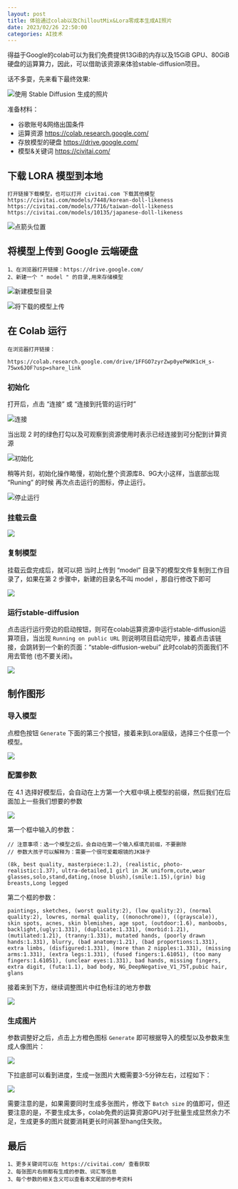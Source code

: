 ```yaml
---
layout: post
title: 体验通过colab以及ChilloutMix&Lora零成本生成AI照片
date: 2023/02/26 22:50:00
categories: AI技术
---
```


得益于Google的colab可以为我们免费提供13GiB的内存以及15GiB GPU、80GiB硬盘的运算算力，因此，可以借助该资源来体验stable-diffusion项目。

话不多耍，先来看下最终效果: 

![使用 Stable Diffusion 生成的照片](https://resource.static.tencent.itan90.cn/mac_pic/2023-02-26/WjDPGO.jpg)

<!--more-->

准备材料：

- 谷歌账号&网络出国条件
- 运算资源 https://colab.research.google.com/ 
- 存放模型的硬盘 https://drive.google.com/ 
- 模型&关键词 https://civitai.com/


## 下载 LORA 模型到本地

```
打开链接下载模型，也可以打开 civitai.com 下载其他模型
https://civitai.com/models/7448/korean-doll-likeness
https://civitai.com/models/7716/taiwan-doll-likeness
https://civitai.com/models/10135/japanese-doll-likeness
```


![点箭头位置](https://resource.static.tencent.itan90.cn/mac_pic/2023-02-26/PKHuAX.jpg)

## 将模型上传到 Google 云端硬盘

```
1、在浏览器打开链接：https://drive.google.com/
2、新建一个 " model " 的目录,用来存储模型
```

![新建模型目录](https://resource.static.tencent.itan90.cn/mac_pic/2023-02-26/vUuw7A.png)


![将下载的模型上传](https://resource.static.tencent.itan90.cn/mac_pic/2023-02-26/igfEIX.jpg)

## 在 Colab 运行

```
在浏览器打开链接：

https://colab.research.google.com/drive/1FFGO7zyrZwp0yePWdK1cH_s-75wx6JOF?usp=share_link
```

### 初始化

打开后，点击 “连接” 或 “连接到托管的运行时”

![连接](https://resource.static.tencent.itan90.cn/mac_pic/2023-02-26/5saVpI.png)

当出现 2 时的绿色打勾以及可观察到资源使用时表示已经连接到可分配到计算资源

![初始化](https://resource.static.tencent.itan90.cn/mac_pic/2023-02-26/s0EXBi.png)

稍等片刻，初始化操作略慢，初始化整个资源库8、9G大小这样，当底部出现 “Runing” 的时候 再次点击运行的图标，停止运行。

![停止运行](https://resource.static.tencent.itan90.cn/mac_pic/2023-02-26/e1xldA.png)

### 挂载云盘

![](https://resource.static.tencent.itan90.cn/mac_pic/2023-02-26/gZChT3.png)

### 复制模型

挂载云盘完成后，就可以把 当时上传到 “model” 目录下的模型文件复制到工作目录了，如果在第 2 步骤中，新建的目录名不叫 model ，那自行修改下即可

![](https://resource.static.tencent.itan90.cn/mac_pic/2023-02-26/abOunF.png)

### 运行stable-diffusion

点击运行运行旁边的启动按钮，则可在colab运算资源中运行stable-diffusion运算项目，当出现 `Running on public URL` 则说明项目启动完毕，接着点击该链接，会跳转到一个新的页面：“stable-diffusion-webui” 此时colab的页面我们不用去管他 (也不要关闭)。

![](https://resource.static.tencent.itan90.cn/mac_pic/2023-02-26/urkl4u.png)


## 制作图形

### 导入模型

点橙色按钮 `Generate` 下面的第三个按钮，接着来到Lora层级，选择三个任意一个模型。

![](https://resource.static.tencent.itan90.cn/mac_pic/2023-02-26/71CRHo.jpg)

### 配置参数

在 4.1 选择好模型后，会自动在上方第一个大框中填上模型的前缀，然后我们在后面加上一些我们想要的参数

![](https://resource.static.tencent.itan90.cn/mac_pic/2023-02-26/POdms6.png)

第一个框中输入的参数：

```
// 注意事项：选一个模型之后，会自动在第一个输入框填充前缀，不要删除
// 参数大孩子可以解释为：需要一个很可爱戴眼镜的JK妹子 

(8k, best quality, masterpiece:1.2), (realistic, photo-realistic:1.37), ultra-detailed,1 girl in JK uniform,cute,wear glasses,solo,stand,dating,(nose blush),(smile:1.15),(grin) big breasts,Long legged
```

第二个框的参数：

```
paintings, sketches, (worst quality:2), (low quality:2), (normal quality:2), lowres, normal quality, ((monochrome)), ((grayscale)), skin spots, acnes, skin blemishes, age spot, (outdoor:1.6), manboobs, backlight,(ugly:1.331), (duplicate:1.331), (morbid:1.21), (mutilated:1.21), (tranny:1.331), mutated hands, (poorly drawn hands:1.331), blurry, (bad anatomy:1.21), (bad proportions:1.331), extra limbs, (disfigured:1.331), (more than 2 nipples:1.331), (missing arms:1.331), (extra legs:1.331), (fused fingers:1.61051), (too many fingers:1.61051), (unclear eyes:1.331), bad hands, missing fingers, extra digit, (futa:1.1), bad body, NG_DeepNegative_V1_75T,pubic hair, glans
```

接着来到下方，继续调整图片中红色标注的地方参数

![](https://resource.static.tencent.itan90.cn/mac_pic/2023-02-26/bIg478.jpg)

### 生成图片

参数调整好之后，点击上方橙色图标 `Generate` 即可根据导入的模型以及参数来生成人像图片：

![](https://resource.static.tencent.itan90.cn/mac_pic/2023-02-26/QEAieS.png)

下拉底部可以看到进度，生成一张图片大概需要3-5分钟左右，过程如下：

![](https://resource.static.tencent.itan90.cn/mac_pic/2023-02-26/d5r9mQ.png)

需要注意的是，如果需要同时生成多张图片，修改下 `Batch size` 的值即可，但还要注意的是，不要生成太多，colab免费的运算资源GPU对于批量生成显然余力不足，生成更多的图片就要消耗更长时间甚至hang住失败。

## 最后

```
1、更多关键词可以在 https://civitai.com/ 查看获取
2、每张图片右侧都有生成的参数、词汇等信息
3、每个参数的相关含义可以查看本文尾部的参考资料
```